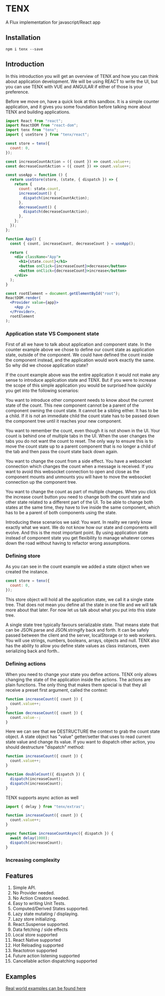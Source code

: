 # TENX

A Flux implementation for javascript/React app

## Installation

```
npm i tenx --save
```

## Introduction

In this introduction you will get an overview of TENX and how you can think about application development.
We will be using REACT to write the UI, but you can use TENX with VUE and ANGULAR if either of those is your preference.

Before we move on, have a quick look at this sandbox.
It is a simple counter application, and it gives you some foundation before talking more about TENX and building applications.

```jsx
import React from "react";
import ReactDOM from "react-dom";
import tenx from "tenx";
import { useStore } from "tenx/react";

const store = tenx({
  count: 0,
});

const increaseCountAction = ({ count }) => count.value++;
const decreaseCountAction = ({ count }) => count.value++;

const useApp = function () {
  return useStore(store, (state, { dispatch }) => {
    return {
      count: state.count,
      increaseCount() {
        dispatch(increaseCountAction);
      },
      decreaseCount() {
        dispatch(decreaseCountAction);
      },
    };
  });
};

function App() {
  const { count, increaseCount, decreaseCount } = useApp();

  return (
    <div className="App">
      <h1>{state.count}</h1>
      <button onClick={increaseCount}>decrease</button>
      <button onClick={decreaseCount}>increase</button>
    </div>
  );
}

const rootElement = document.getElementById("root");
ReactDOM.render(
  <Provider value={app}>
    <App />
  </Provider>,
  rootElement
);
```

### Application state VS Component state

First of all we have to talk about application and component state. In the counter example above we chose to define our count state as application state, outside of the component.
We could have defined the count inside the component instead, and the application would work exactly the same. So why did we choose application state?

If the count example above was the entire application it would not make any sense to introduce application state and TENX.
But if you were to increase the scope of this simple application you would be surprised how quickly you get into the following scenarios:

You want to introduce other component needs to know about the current state of the count. This new component cannot be a parent of the component owning the count state.
It cannot be a sibling either. It has to be a child. If it is not an immediate child the count state has to be passed down the component tree until it reaches your new component.

You want to remember the count, even though it is not shown in the UI. Your count is behind one of multiple tabs in the UI. When the user changes the tabs you do not want the count to reset.
The only way to ensure this is to move the count state up to a parent component that is no longer a child of the tab and then pass the count state back down again.

You want to change the count from a side effect.
You have a websocket connection which changes the count when a message is received.
If you want to avoid this websocket connection to open and close as the component mounts and unmounts you will have to move the websocket connection up the component tree.

You want to change the count as part of multiple changes.
When you click the increase count button you need to change both the count state and other state related to a different part of the UI. To be able to change both states at the same time, they have to live inside the same component, which has to be a parent of both components using the state.

Introducing these scenarios we said: You want. In reality we rarely know exactly what we want. We do not know how our state and components will evolve.
And this is the most important point. By using application state instead of component state you get flexibility to manage whatever comes down the road without having to refactor wrong assumptions.

### Defining store

As you can see in the count example we added a state object when we created the instance.

```jsx
const store = tenx({
  count: 0,
});
```

This store object will hold all the application state, we call it a single state tree. That does not mean you define all the state in one file and we will talk more about that later.
For now let us talk about what you put into this state tree.

A single state tree typically favours serializable state. That means state that can be JSON.parse and JSON.stringify back and forth. It can be safely passed between the client and the server, localStorage or to web workers. You will use strings, numbers, booleans, arrays, objects and null. TENX also has the ability to allow you define state values as class instances, even serializing back and forth..

### Defining actions

When you need to change your state you define actions. TENX only allows changing the state of the application inside the actions. The actions are plain functions. The only thing that makes them special is that they all receive a preset first argument, called the context:

```jsx
function increaseCount({ count }) {
  count.value++;
}
function decreaseCount({ count }) {
  count.value--;
}
```

Here we can see that we DESTRUCTURE the context to grab the count state object.
A state object has "value" getter/setter that uses to read current state value and change its value.
If you want to dispatch other action, you should destructure "dispatch" method:

```jsx
function increaseCount({ count }) {
  count.value++;
}

function doubleCount({ dispatch }) {
  dispatch(increaseCount);
  dispatch(increaseCount);
}
```

TENX supports async action as well

```jsx
import { delay } from "tenx/extras";

function increaseCount({ count }) {
  count.value++;
}

async function increaseCountAsync({ dispatch }) {
  await delay(1000);
  dispatch(increaseCount);
}
```

### Increasing complexity


## Features

1. Simple API.
1. No Provider needed.
1. No Action Creators needed.
1. Easy to writing Unit Tests.
1. Computed/Derived States supported.
1. Lazy state mutating / displaying.
1. Lazy store initializing.
1. React.Suspense supported.
1. Data fetching / side effects
1. Local store supported
1. React Native supported
1. Hot Reloading supported
1. Reactotron supported
1. Future action listening supported
1. Cancellable action dispatching supported

## Examples

[Real world examples can be found here](https://github.com/linq2js/tenx/tree/master/packages/examples)
